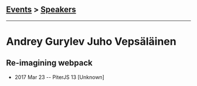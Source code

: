 ## [Events](../README.md) > [Speakers](../speakers.md)
---

# Andrey Gurylev Juho Vepsäläinen

## Re-imagining webpack
- 2017 Mar 23 -- PiterJS 13 [Unknown]   
